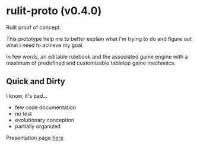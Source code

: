 rulit-proto (v0.4.0)
==================

Rulit proof of concept.

This prototype help me to better explain what i'm trying to do and figure out what i need to achieve my goal.

In few words, an editable rulebook and the associated game engine with a maximum of predefined and customizable tabletop game mechanics.

Quick and Dirty
---------------

I know, it's bad...

- few code documentation
- no test
- evolutionary conception
- partially organized

Presentation page [here](http://t0rtue.github.io/rulit-project)
